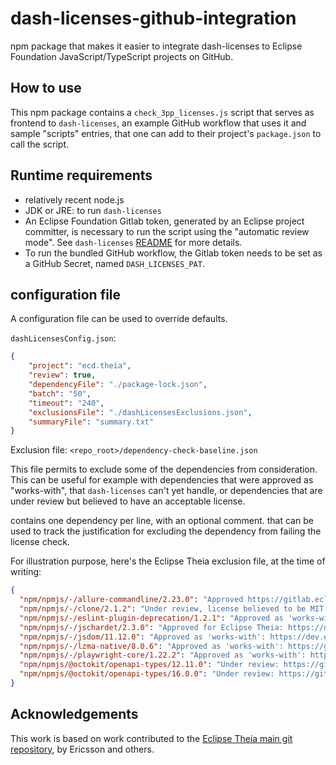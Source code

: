 # dash-licenses-github-integration

npm package that makes it easier to integrate dash-licenses to Eclipse Foundation JavaScript/TypeScript projects on GitHub.

## How to use

This npm package contains a `check_3pp_licenses.js` script that serves as frontend to `dash-licenses`, an example GitHub workflow that uses it and sample "scripts" entries, that one can add to their project's `package.json` to call the script.

## Runtime requirements

- relatively recent node.js
- JDK or JRE: to run `dash-licenses`
- An Eclipse Foundation Gitlab token, generated by an Eclipse project committer, is necessary to run the script using the "automatic review mode". See `dash-licenses` [README](https://github.com/eclipse/dash-licenses#readme) for more details.
- To run the bundled GitHub workflow, the Gitlab token needs to be set as a GitHub Secret, named `DASH_LICENSES_PAT`.

## configuration file

A configuration file can be used to override defaults.

`dashLicensesConfig.json`:

```json
{
    "project": "ecd.theia",
    "review": true,
    "dependencyFile": "./package-lock.json",
    "batch": "50",
    "timeout": "240",
    "exclusionsFile": "./dashLicensesExclusions.json",
    "summaryFile": "summary.txt"
}
```

Exclusion file: `<repo_root>/dependency-check-baseline.json`

This file permits to exclude some of the dependencies from consideration. This can be useful for example with dependencies that were approved as "works-with", that `dash-licenses` can't yet handle, or dependencies that are under review but believed to have an acceptable license.

contains one dependency per line, with an optional comment. that can be used to track the justification for excluding the dependency from failing the license check.

For illustration purpose, here's the Eclipse Theia exclusion file, at the time of writing:

```json
{
  "npm/npmjs/-/allure-commandline/2.23.0": "Approved https://gitlab.eclipse.org/eclipsefdn/emo-team/iplab/-/issues/9379",
  "npm/npmjs/-/clone/2.1.2": "Under review, license believed to be MIT: https://gitlab.eclipse.org/eclipsefdn/emo-team/iplab/-/issues/7971",
  "npm/npmjs/-/eslint-plugin-deprecation/1.2.1": "Approved as 'works-with': https://dev.eclipse.org/ipzilla/show_bug.cgi?id=22573",
  "npm/npmjs/-/jschardet/2.3.0": "Approved for Eclipse Theia: https://dev.eclipse.org/ipzilla/show_bug.cgi?id=22481",
  "npm/npmjs/-/jsdom/11.12.0": "Approved as 'works-with': https://dev.eclipse.org/ipzilla/show_bug.cgi?id=23640https://dev.eclipse.org/ipzilla/show_bug.cgi?id=23640",
  "npm/npmjs/-/lzma-native/8.0.6": "Approved as 'works-with': https://gitlab.eclipse.org/eclipsefdn/emo-team/iplab/-/issues/1850",
  "npm/npmjs/-/playwright-core/1.22.2": "Approved as 'works-with': https://gitlab.eclipse.org/eclipsefdn/emo-team/iplab/-/issues/2734",
  "npm/npmjs/@octokit/openapi-types/12.11.0": "Under review: https://gitlab.eclipse.org/eclipsefdn/emo-team/iplab/-/issues/7693",
  "npm/npmjs/@octokit/openapi-types/16.0.0": "Under review: https://gitlab.eclipse.org/eclipsefdn/emo-team/iplab/-/issues/7694"
}

```

## Acknowledgements

This work is based on work contributed to the [Eclipse Theia main git repository](https://github.com/eclipse-theia/theia), by Ericsson and others.
